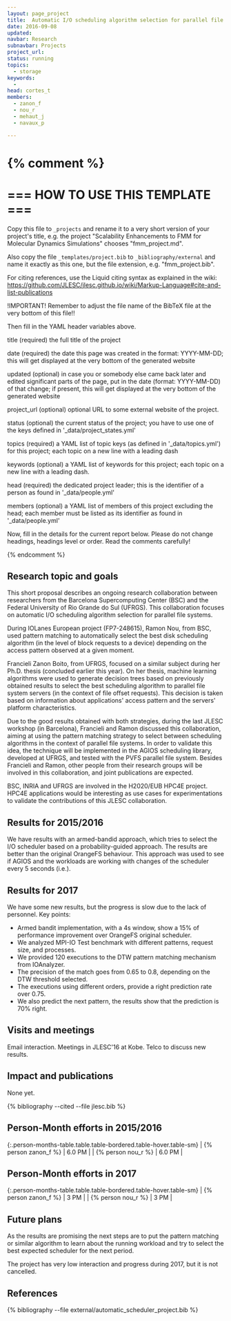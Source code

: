 ```yaml
---
layout: page_project
title:  Automatic I/O scheduling algorithm selection for parallel file systems
date: 2016-09-08
updated:
navbar: Research
subnavbar: Projects
project_url:
status: running
topics:
  - storage
keywords:
  -
head: cortes_t
members: 
  - zanon_f
  - nou_r
  - mehaut_j
  - navaux_p

---
```

{% comment %}
================================
=== HOW TO USE THIS TEMPLATE ===
================================

Copy this file to `_projects` and rename it to a very short version of your project's title, e.g.
the project "Scalability Enhancements to FMM for Molecular Dynamics Simulations" chooses
"fmm_project.md".

Also copy the file `_templates/project.bib` to `_bibliography/external` and name it exactly as this
one, but the file extension, e.g. "fmm_project.bib".

For citing references, use the Liquid citing syntax as explained in the wiki:
https://github.com/JLESC/jlesc.github.io/wiki/Markup-Language#cite-and-list-publications

!IMPORTANT!
Remember to adjust the file name of the BibTeX file at the very bottom of this file!!

Then fill in the YAML header variables above.

  title            (required)
                   the full title of the project

  date             (required)
                   the date this page was created in the format: YYYY-MM-DD; this will get displayed
                   at the very bottom of the generated website

  updated          (optional)
                   in case you or somebody else came back later and edited significant parts of the
                   page, put in the date (format: YYYY-MM-DD) of that change;
                   if present, this will get displayed at the very bottom of the generated website

  project_url      (optional)
                   optional URL to some external website of the project.

  status           (optional)
                   the current status of the project;
                   you have to use one of the keys defined in '_data/project_states.yml'

  topics           (required)
                   a YAML list of topic keys (as defined in '_data/topics.yml') for this project;
                   each topic on a new line with a leading dash

  keywords         (optional)
                   a YAML list of keywords for this project;
                   each topic on a new line with a leading dash.

  head             (required)
                   the dedicated project leader;
                   this is the identifier of a person as found in '_data/people.yml'

  members          (optional)
                   a YAML list of members of this project excluding the head;
                   each member must be listed as its identifier as found in '_data/people.yml'

Now, fill in the details for the current report below. Please do not change headings, headings level
or order.
Read the comments carefully!

{% endcomment %}

## Research topic and goals
This short proposal describes an ongoing research collaboration
between researchers from the Barcelona Supercomputing Center (BSC) and
the Federal University of Rio Grande do Sul (UFRGS). This
collaboration focuses on automatic I/O scheduling algorithm selection
for parallel file systems.  

During IOLanes European project (FP7-248615), Ramon Nou, from BSC,
used pattern matching to automatically select the best disk scheduling
algorithm (in the level of block requests to a device) depending on
the access pattern observed at a given moment.  

Francieli Zanon Boito,
from UFRGS, focused on a similar subject during her Ph.D. thesis
(concluded earlier this year). On her thesis, machine learning
algorithms were used to generate decision trees based on previously
obtained results to select the best scheduling algorithm to parallel
file system servers (in the context of file offset requests). This
decision is taken based on information about applications' access
pattern and the servers' platform characteristics.  

Due to the good
results obtained with both strategies, during the last JLESC workshop
(in Barcelona), Francieli and Ramon discussed this collaboration,
aiming at using the pattern matching strategy to select between
scheduling algorithms in the context of parallel file systems. In
order to validate this idea, the technique will be implemented in the
AGIOS scheduling library, developed at UFRGS, and tested with the PVFS
parallel file system.  Besides Francieli and Ramon, other people from
their research groups will be involved in this collaboration, and
joint publications are expected.


BSC, INRIA and UFRGS are involved
in the H2020/EUB HPC4E project. HPC4E applications would be interesting as use cases
for experimentations to validate the contributions of this JLESC collaboration.

## Results for 2015/2016
We have results with an armed-bandid approach, which tries to select the I/O scheduler based on a probability-guided approach. The results are better than the original OrangeFS behaviour. This approach was used to see if AGIOS and the workloads are working with changes of the scheduler every 5 seconds (i.e.). 

## Results for 2017
We have some new results, but the progress is slow due to the lack of personnel.
Key points: 
* Armed bandit implementation, with a 4s window, show a 15% of performance improvement over OrangeFS original scheduler.
* We analyzed MPI-IO Test benchmark with different patterns, request size, and processes.
* We provided 120 executions to the DTW pattern matching mechanism from IOAnalyzer.
* The precision of the match goes from 0.65 to 0.8, depending on the DTW threshold selected.
* The executions using different orders, provide a right prediction rate over 0.75.
* We also predict the next pattern, the results show that the prediction is 70% right.

## Visits and meetings
Email interaction. Meetings in JLESC'16 at Kobe.
Telco to discuss new results.

## Impact and publications
None yet.

<!--
{% comment %}
=============================
== CITING OWN PUBLICATIONS ==
=============================

You can list your own publications below in case you did not cite them in the text
(which you should do, though).
Use the Liquid citing syntax as explained in the wiki:
https://github.com/JLESC/jlesc.github.io/wiki/Markup-Language#cite-and-list-publications
Remember to use the `--file jlesc.bib` with the `cite` tag.

=====================================
== START HERE WITH YOUR ADDITIONAL REFERENCES ==
{% endcomment %}



{% comment %}
== NO MORE BELOW THIS ==
========================
{% endcomment %}
-->

{% bibliography --cited --file jlesc.bib %}


## Person-Month efforts in 2015/2016

{:.person-months-table.table.table-bordered.table-hover.table-sm}
| {% person zanon_f %} | 6.0 PM |
| {% person nou_r %} | 6.0 PM |

## Person-Month efforts in 2017

{:.person-months-table.table.table-bordered.table-hover.table-sm}
| {% person zanon_f %} | 3 PM |
| {% person nou_r %} | 3 PM |

## Future plans
As the results are promising the next steps are to put the pattern matching or similar algorithm to learn about the running workload and try to select the best expected scheduler for the next period. 

The project has very low interaction and progress during 2017, but it is not cancelled.

## References



{% bibliography --file external/automatic_scheduler_project.bib %}
